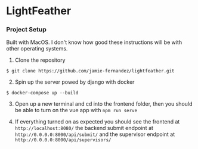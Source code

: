 # LightFeather

### Project Setup

Built with MacOS. I don't know how good these instructions will be with other operating systems.

1. Clone the repository
```
$ git clone https://github.com/jamie-fernandez/lightfeather.git
```

2. Spin up the server powed by django with docker
```
$ docker-compose up --build
```

3. Open up a new terminal and cd into the frontend folder, then you should be able to turn on the vue app with `npm run serve`

4. If everything turned on as expected you should see the frontend at `http://localhost:8080/` the backend submit endpoint at `http://0.0.0.0:8000/api/submit/` and the supervisor endpoint at `http://0.0.0.0:8000/api/supervisors/`